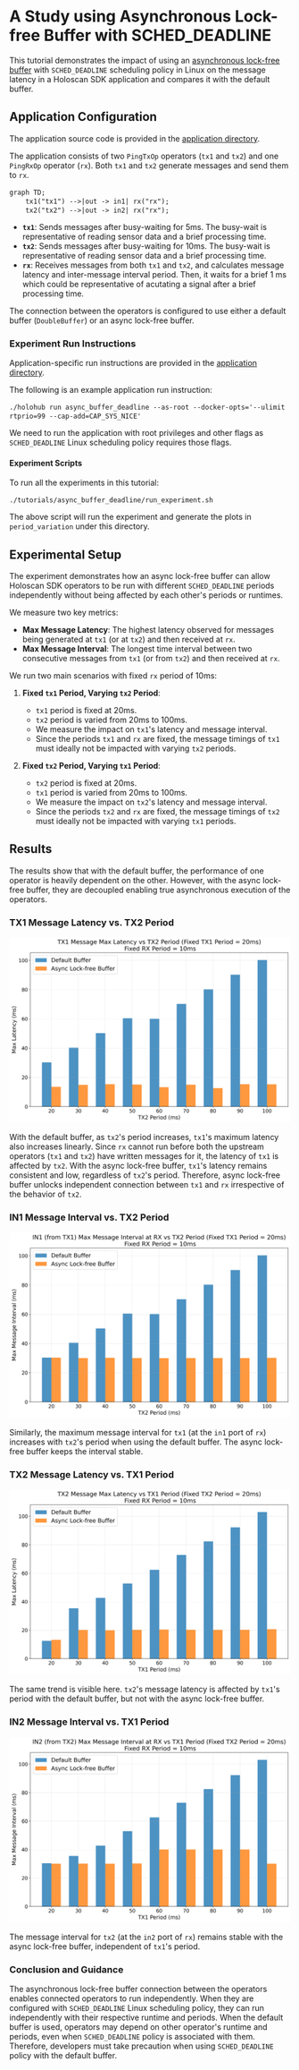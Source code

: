# A Study using Asynchronous Lock-free Buffer with SCHED_DEADLINE

This tutorial demonstrates the impact of using an 
[asynchronous lock-free buffer](https://docs.nvidia.com/holoscan/sdk-user-guide/api/cpp/classholoscan_1_1fragment.html#exhale-class-classholoscan-1-1fragment:~:text=Add%20a%20flow%20between%20two%20operators%20with%20a%20connector%20type.) 
with
`SCHED_DEADLINE` scheduling policy in Linux on the message latency in a Holoscan
SDK application and compares it with the default buffer.

## Application Configuration

The application source code is provided in the [application directory](./../applications/async_buffer_deadline).

The application consists of two `PingTxOp` operators (`tx1` and `tx2`) and one `PingRxOp` operator (`rx`). Both `tx1` and `tx2` generate messages and send them to `rx`.

```mermaid
graph TD;
    tx1("tx1") -->|out -> in1| rx("rx");
    tx2("tx2") -->|out -> in2| rx("rx");
```

- **`tx1`**: Sends messages after busy-waiting for 5ms. The busy-wait is
  representative of reading sensor data and a brief processing time.
- **`tx2`**: Sends messages after busy-waiting for 10ms. The busy-wait is
  representative of reading sensor data and a brief processing time.
- **`rx`**: Receives messages from both `tx1` and `tx2`, and calculates
  message latency and inter-message interval period.
  Then, it waits for a brief
  1 ms which could be representative of acutating a signal after a brief
  processing time.

The connection between the operators is configured to use either a default
buffer (`DoubleBuffer`) or an async lock-free buffer.

### Experiment Run Instructions

Application-specific run instructions are provided in the [application
directory](./../applications/async_buffer_deadline).

The following is an example application run instruction:

```
./holohub run async_buffer_deadline --as-root --docker-opts='--ulimit rtprio=99 --cap-add=CAP_SYS_NICE'
```

We need to run the application with root privileges and other flags as
`SCHED_DEADLINE` Linux scheduling policy requires those flags.

#### Experiment Scripts

To run all the experiments in this tutorial:

```
./tutorials/async_buffer_deadline/run_experiment.sh
```

The above script will run the experiment and generate the plots in
`period_variation` under this directory.

## Experimental Setup

The experiment demonstrates how an async lock-free buffer can allow Holoscan SDK
operators to be run with different `SCHED_DEADLINE` periods independently
without being affected by each other's periods or runtimes.

We measure two key metrics:
- **Max Message Latency**: The highest latency observed for messages being
  generated at `tx1` (or at `tx2`) and then received at `rx`.
- **Max Message Interval**: The longest time interval between two consecutive
  messages from `tx1` (or from `tx2`) and then received at `rx`.

We run two main scenarios with fixed `rx` period of 10ms:

1.  **Fixed `tx1` Period, Varying `tx2` Period**:
    - `tx1` period is fixed at 20ms.
    - `tx2` period is varied from 20ms to 100ms.
    - We measure the impact on `tx1`'s latency and message interval.
    - Since the periods `tx1` and `rx` are fixed, the message timings of `tx1`
      must ideally not be impacted with varying `tx2` periods.

2.  **Fixed `tx2` Period, Varying `tx1` Period**:
    - `tx2` period is fixed at 20ms.
    - `tx1` period is varied from 20ms to 100ms.
    - We measure the impact on `tx2`'s latency and message interval.
    - Since the periods `tx2` and `rx` are fixed, the message timings of `tx2`
      must ideally not be impacted with varying `tx1` periods.

## Results

The results show that with the default buffer, the performance of one operator
is heavily dependent on the other. However, with the async lock-free buffer,
they are decoupled enabling true asynchronous execution of the operators.

### TX1 Message Latency vs. TX2 Period

![TX1 Latency vs. TX2 Period](tx1_latency_vs_tx2_period.png)

With the default buffer, as `tx2`'s period increases, `tx1`'s maximum latency
also increases linearly. Since `rx` cannot run before both the upstream
operators (`tx1` and `tx2`) have written messages for it, the latency of `tx1`
is affected by `tx2`. With the async lock-free buffer, `tx1`'s latency 
remains consistent and low, regardless of `tx2`'s period. Therefore, async
lock-free buffer unlocks independent connection between `tx1` and `rx`
irrespective of the behavior of `tx2`.

### IN1 Message Interval vs. TX2 Period

![IN1 Message Interval vs. TX2 Period](in1_period_vs_tx2_period.png)

Similarly, the maximum message interval for `tx1` (at the `in1` port of `rx`)
increases with `tx2`'s period when using the default buffer.
The async lock-free buffer keeps the interval stable.

### TX2 Message Latency vs. TX1 Period

![TX2 Latency vs. TX1 Period](tx2_latency_vs_tx1_period.png)

The same trend is visible here. `tx2`'s message latency is affected by `tx1`'s period with the default buffer, but not with the async lock-free buffer.

### IN2 Message Interval vs. TX1 Period

![IN2 Message Interval vs. TX1 Period](in2_period_vs_tx1_period.png)

The message interval for `tx2` (at the `in2` port of `rx`) remains stable with the async lock-free buffer, independent of `tx1`'s period.

### Conclusion and Guidance

The asynchronous lock-free buffer connection between the operators enables
connected operators to run independently. When they are configured with 
`SCHED_DEADLINE` Linux scheduling policy, they can run independently with 
their respective runtime and periods. When the default buffer is used,
operators may depend on other operator's runtime and periods, even when
`SCHED_DEADLINE` policy is associated with them. Therefore, developers must
take precaution when using `SCHED_DEADLINE` policy with the default buffer.
